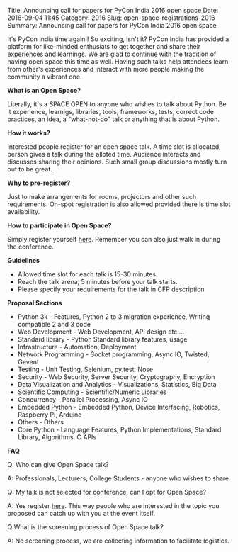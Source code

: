 Title: Announcing call for papers for PyCon India 2016 open space
Date: 2016-09-04 11:45
Category: 2016
Slug: open-space-registrations-2016
Summary: Announcing call for papers for PyCon India 2016 open space

It's PyCon India time again!! So exciting, isn't it? PyCon India has provided a platform for like-minded enthusiats to get together and share their experiences and learnings. We are glad to continue with the tradition of having open space this time as well. Having such talks help attendees learn from other's experiences and interact with more people making the community a vibrant one.

**What is an Open Space?**

Literally, it's a SPACE OPEN to anyone who wishes to talk about Python. Be it experience, learnigs, libraries, tools, frameworks, tests, correct code practices, an idea, a "what-not-do" talk or anything that is about Python.

**How it works?**

Interested people register for an open space talk. A time slot is allocated, person gives a talk during the alloted time. Audience interacts and discusses sharing their opinions. Such small group discussions mostly turn out to be great.

**Why to pre-register?**

Just to make arrangements for rooms, projectors and other such requirements. On-spot registration is also allowed provided there is time slot availability.

**How to participate in Open Space?**

Simply register yourself [here](https://in.pycon.org/cfp/open-space-2016/proposals/). Remember you can also just walk in during the conference.

**Guidelines**

- Allowed time slot for each talk is 15-30 minutes.
- Reach the talk arena, 5 minutes before your talk starts.
- Please specify your requirements for the talk in CFP description

**Proposal Sections**

- Python 3k - Features, Python 2 to 3 migration experience, Writing compatible 2 and 3 code
- Web Development - Web Development, API design etc ...
- Standard library - Python Standard library features, usage
- Infrastructure - Automation, Deployment
- Network Programming - Socket programming, Async IO, Twisted, Gevent
- Testing - Unit Testing, Selenium, py.test, Nose
- Security - Web Security, Server Security, Cryptography, Encryption
- Data Visualization and Analytics - Visualizations, Statistics, Big Data
- Scientific Computing - Scientific/Numeric Libraries
- Concurrency - Parallel Processing, Async IO
- Embedded Python - Embedded Python, Device Interfacing, Robotics, Raspberry Pi, Arduino
- Others - Others
- Core Python - Language Features, Python Implementations, Standard Library, Algorithms, C APIs

**FAQ**

Q: Who can give Open Space talk?

A: Professionals, Lecturers, College Students - anyone who wishes to share

Q: My talk is not selected for conference, can I opt for Open Space?

A: Yes register [here](https://in.pycon.org/cfp/open-space-2016/proposals/). This way people who are interested in the topic you proposed can catch up with you at the event itself.

Q:What is the screening process of Open Space talk?

A: No screening process, we are collecting information to facilitate logistics.
